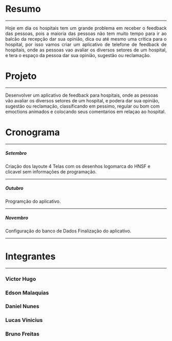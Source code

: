 <!DOCTYPE html>
<html>
<head>
</head>
<body>
<h1>Resumo</h1>
  <hr>
  <p align = "justify"> Hoje em dia os hospitais tem um grande problema em receber o feedback das pessoas, pois a maioria das pessoas não tem  
      muito tempo para ir ao balcão da recepção dar sua opinião, dica ou até mesmo uma critica para o hospital, por isso vamos criar um aplicativo de telefone  de feedback de hospitais, onde as pessoas vao avaliar os diversos setores de um hospital, e tera o espaço da pessoa dar sua opinião, sugestão ou reclamação.</p>

<h1>Projeto</h1>
<hr>
<p>Desenvolver um aplicativo de feedback para hospitais, onde as pessoas vão avaliar os diversos setores de um hospital, e podera dar sua opinião, sugestão ou reclamação, classificando em pessimo, regular ou bom com emoctions animados e colocando seus comentarios em relaçao ao hospital.</p>


<h1>Cronograma</h1>
<hr>
<h5>Setembro</h5>
 <p>Criação dos layoute 4 Telas com os desenhos logomarca do HNSF e clicavel sem informações de programação.</p> 
<hr>
<h5>Outubro</h5>
 <p>Programção do aplicativo.</p> 
<hr>
<h5>Novembro</h5>
 <p>Configuração do banco de Dados Finalização do aplicativo.</p>
<hr>

<h1>Integrantes</h1>
<hr>
<h3>Victor Hugo</h3>
<h3>Edson Malaquias</h3>
<h3>Daniel Nunes</h3>
<h3>Lucas Vinicius</h3>
<h3>Bruno Freitas</h3>
</body>

</html>

